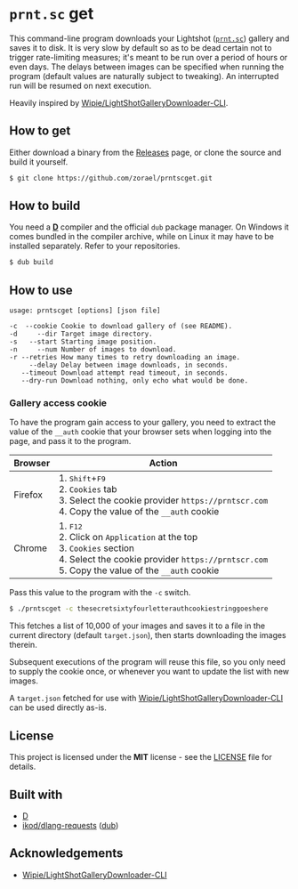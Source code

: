 # `prnt.sc` get

This command-line program downloads your Lightshot ([`prnt.sc`](https://prnt.scr)) gallery and saves it to disk. It is very slow by default so as to be dead certain not to trigger rate-limiting measures; it's meant to be run over a period of hours or even days. The delays between images can be specified when running the program (default values are naturally subject to tweaking). An interrupted run will be resumed on next execution.

Heavily inspired by [Wipie/LightShotGalleryDownloader-CLI](https://github.com/Wipie/LightShotGalleryDownloader-CLI).

## How to get

Either download a binary from the [Releases](https://github.com/zorael/prntscget/releases) page, or clone the source and build it yourself.

```sh
$ git clone https://github.com/zorael/prntscget.git
```

## How to build

You need a [**D**](https://dlang.org) compiler and the official `dub` package manager. On Windows it comes bundled in the compiler archive, while on Linux it may have to be installed separately. Refer to your repositories.

```sh
$ dub build
```

## How to use

```
usage: prntscget [options] [json file]

-c  --cookie Cookie to download gallery of (see README).
-d     --dir Target image directory.
-s   --start Starting image position.
-n     --num Number of images to download.
-r --retries How many times to retry downloading an image.
     --delay Delay between image downloads, in seconds.
   --timeout Download attempt read timeout, in seconds.
   --dry-run Download nothing, only echo what would be done.
```

### Gallery access cookie

To have the program gain access to your gallery, you need to extract the value of the `__auth` cookie that your browser sets when logging into the page, and pass it to the program.

| Browser |Action|
|---------|---|
|Firefox|1. <kbd>Shift</kbd>+<kbd>F9</kbd><br>2. `Cookies` tab<br>3. Select the cookie provider `https://prntscr.com`<br>4. Copy the value of the `__auth` cookie|
|Chrome|1. <kbd>F12</kbd><br>2. Click on `Application` at the top<br>3. `Cookies` section<br>4. Select the cookie provider `https://prntscr.com`<br>5. Copy the value of the `__auth` cookie|

Pass this value to the program with the `-c` switch.

```sh
$ ./prntscget -c thesecretsixtyfourletterauthcookiestringgoeshere
```

This fetches a list of 10,000 of your images and saves it to a file in the current directory (default `target.json`), then starts downloading the images therein.

Subsequent executions of the program will reuse this file, so you only need to supply the cookie once, or whenever you want to update the list with new images.

A `target.json` fetched for use with [Wipie/LightShotGalleryDownloader-CLI](https://github.com/Wipie/LightShotGalleryDownloader-CLI) can be used directly as-is.

## License

This project is licensed under the **MIT** license - see the [LICENSE](LICENSE) file for details.

## Built with

* [D](https://dlang.org)
* [ikod/dlang-requests](https://github.com/ikod/dlang-requests) ([dub](https://code.dlang.org/packages/requests))

## Acknowledgements

* [Wipie/LightShotGalleryDownloader-CLI](https://github.com/Wipie/LightShotGalleryDownloader-CLI)